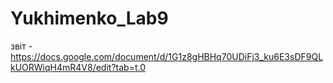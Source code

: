 # Yukhimenko_Lab9
звіт - https://docs.google.com/document/d/1G1z8gHBHq70UDiFj3_ku6E3sDF9QLkUORWiqH4mR4V8/edit?tab=t.0
